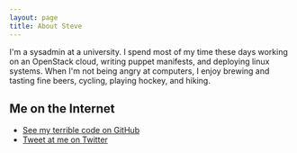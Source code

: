 ```yaml
---
layout: page
title: About Steve
---
```


I'm a sysadmin at a university. I spend most of my time these days working on an OpenStack cloud, writing puppet manifests, and deploying linux systems. When I'm not being angry at computers, I enjoy brewing and tasting fine beers, cycling, playing hockey, and hiking.

## Me on the Internet

* [See my terrible code on GitHub][github]
* [Tweet at me on Twitter][twitter]

[github]: https://github.com/sjahl
[twitter]: https://twitter.com/roguetortoise
